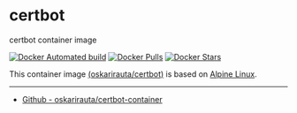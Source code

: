 # certbot
certbot container image

[![Docker Automated build](https://img.shields.io/docker/automated/oskarirauta/certbot.svg?style=for-the-badge&logo=docker)](https://hub.docker.com/r/oskarirauta/certbot/)
[![Docker Pulls](https://img.shields.io/docker/pulls/oskarirauta/certbot.svg?style=for-the-badge&logo=docker)](https://hub.docker.com/r/oskarirauta/certbot/)
[![Docker Stars](https://img.shields.io/docker/stars/oskarirauta/certbot.svg?style=for-the-badge&logo=docker)](https://hub.docker.com/r/oskarirauta/certbot/)

This container image [(oskarirauta/certbot)](https://hub.docker.com/r/oskarirauta/certbot/) is based on [Alpine Linux](https://hub.docker.com/_/alpine).

----

* [Github - oskarirauta/certbot-container](https://github.com/oskarirauta/certbot-container)
